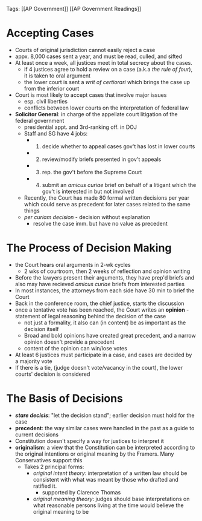 Tags: [[AP Government]] [[AP Government Readings]]

# Accepting Cases
- Courts of original jurisdiction cannot easily reject a case
- appx. 8,000 cases sent a year, and must be read, culled, and sifted
- At least once a week, all justices meet in total secrecy about the cases.
	- if 4 justices agree to hold a review on a case (a.k.a *the rule of four*), it is taken to oral argument 
	- the lower court is sent a *writ of certiorari* which brings the case up from the inferior court
- Court is most likely to accept cases that involve major issues
	- esp. civil liberties
	- conflicts between lower courts on the interpretation of federal law
-  **Solicitor General**: in charge of the appellate court litigation of the federal government
	- presidential appt. and 3rd-ranking off. in DOJ
	- Staff and SG have 4 jobs:
		- 1. decide whether to appeal cases gov't has lost in lower courts
		- 2. review/modify briefs presented in gov't appeals
		- 3. rep. the gov't before the Supreme Court
		- 4. submit an *amicus curiae* brief on behalf of a litigant which the gov't is interested in but not involved
	- Recently, the Court has made 80 formal written decisions per year which could serve as precedent for later cases related to the same things
	- *per curiam decision* - decision without explanation
		- resolve the case imm. but have no value as precedent

# The Process of Decision Making
- the Court hears oral arguments in 2-wk cycles
	- 2 wks of courtroom, then 2 weeks of reflection and opinion writing
- Before the lawyers present their arguments, they have prep'd briefs and also may have recieved *amicus curiae* briefs from interested parties
- In most instances, the attorneys from each side have 30 min to brief the Court
- Back in the conference room, the chief justice, starts the discussion
- once a tentative vote has been reached, the Court writes an **opinion** - statement of legal reasoning behind the decision of the case
	- not just a formality, it also can (in content) be as important as the decision itself
	- Broad and bold opinions have created great precedent, and a narrow opinion doesn't provide a precedent
	- content of the opinion can win/lose votes
- At least 6 justices must participate in a case, and cases are decided by a majority vote
- If there is a tie, (judge doesn't vote/vacancy in the court), the lower courts' decision is considered

# The Basis of Decisions
- ***stare decisis***: "let the decision stand"; earlier decision must hold for the case
- **precedent**: the way similar cases were handled in the past as a guide to current decisions
- Constitution doesn't specify a way for justices to interpret it
- **originalism**: a view that the Constitution can be interpreted according to the original intentions or original meaning by the Framers. Many Conservatives support this
	- Takes 2 principal forms:
		- *original intent theory*: interpretation of a written law should be consistent with what was meant by those who drafted and ratified it.
			- supported by Clarence Thomas
		- *original meaning theory*: judges should base interpretations on what reasonable persons living at the time would believe the original meaning to be 